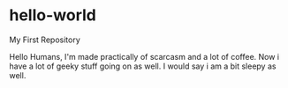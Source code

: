 # hello-world
My First Repository

Hello Humans,
I'm made practically of scarcasm and a lot of coffee.
Now i have a lot of geeky stuff going on as well.
I would say i am a bit sleepy as well.

